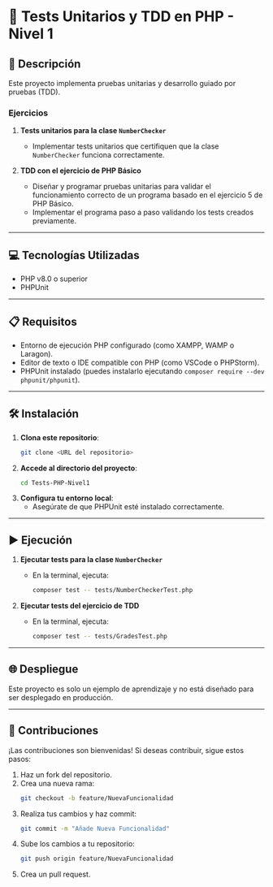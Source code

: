 # 🧪 Tests Unitarios y TDD en PHP - Nivel 1

## 📄 Descripción  
Este proyecto implementa pruebas unitarias y desarrollo guiado por pruebas (TDD).  

### Ejercicios  
1. **Tests unitarios para la clase `NumberChecker`**  
   - Implementar tests unitarios que certifiquen que la clase `NumberChecker` funciona correctamente.  

2. **TDD con el ejercicio de PHP Básico**  
   - Diseñar y programar pruebas unitarias para validar el funcionamiento correcto de un programa basado en el ejercicio 5 de PHP Básico.  
   - Implementar el programa paso a paso validando los tests creados previamente.  

---

## 💻 Tecnologías Utilizadas  
- PHP v8.0 o superior  
- PHPUnit  

---

## 📋 Requisitos  
- Entorno de ejecución PHP configurado (como XAMPP, WAMP o Laragon).  
- Editor de texto o IDE compatible con PHP (como VSCode o PHPStorm).  
- PHPUnit instalado (puedes instalarlo ejecutando `composer require --dev phpunit/phpunit`).  

---

## 🛠️ Instalación  

1. **Clona este repositorio**:  
   ```bash
   git clone <URL del repositorio>
   ```  
2. **Accede al directorio del proyecto**:  
   ```bash
   cd Tests-PHP-Nivel1
   ```  
3. **Configura tu entorno local**:  
   - Asegúrate de que PHPUnit esté instalado correctamente.  

---

## ▶️ Ejecución  

1. **Ejecutar tests para la clase `NumberChecker`**  
   - En la terminal, ejecuta:  
     ```bash
     composer test -- tests/NumberCheckerTest.php
     ```   
     
2. **Ejecutar tests del ejercicio de TDD**  
   - En la terminal, ejecuta:  
     ```bash
     composer test -- tests/GradesTest.php
     ```   
---

## 🌐 Despliegue  

Este proyecto es solo un ejemplo de aprendizaje y no está diseñado para ser desplegado en producción.  

---

## 🤝 Contribuciones  

¡Las contribuciones son bienvenidas! Si deseas contribuir, sigue estos pasos:  

1. Haz un fork del repositorio.  
2. Crea una nueva rama:  
   ```bash
   git checkout -b feature/NuevaFuncionalidad
   ```  
3. Realiza tus cambios y haz commit:  
   ```bash
   git commit -m "Añade Nueva Funcionalidad"
   ```  
4. Sube los cambios a tu repositorio:  
   ```bash
   git push origin feature/NuevaFuncionalidad
   ```  
5. Crea un pull request.  
